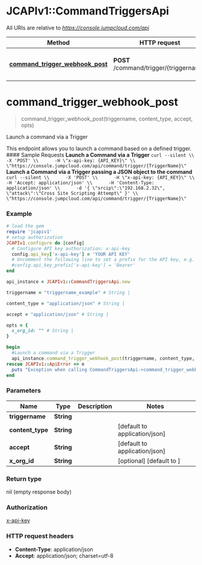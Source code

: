 # JCAPIv1::CommandTriggersApi

All URIs are relative to *https://console.jumpcloud.com/api*

Method | HTTP request | Description
------------- | ------------- | -------------
[**command_trigger_webhook_post**](CommandTriggersApi.md#command_trigger_webhook_post) | **POST** /command/trigger/{triggername} | Launch a command via a Trigger


# **command_trigger_webhook_post**
> command_trigger_webhook_post(triggername, content_type, accept, opts)

Launch a command via a Trigger

This endpoint allows you to launch a command based on a defined trigger.  #### Sample Requests  **Launch a Command via a Trigger**  ``` curl --silent \\      -X 'POST' \\      -H \"x-api-key: {API_KEY}\" \\      \"https://console.jumpcloud.com/api/command/trigger/{TriggerName}\" ``` **Launch a Command via a Trigger passing a JSON object to the command** ``` curl --silent \\      -X 'POST' \\      -H \"x-api-key: {API_KEY}\" \\      -H 'Accept: application/json' \\      -H 'Content-Type: application/json' \\      -d '{ \"srcip\":\"192.168.2.32\", \"attack\":\"Cross Site Scripting Attempt\" }' \\      \"https://console.jumpcloud.com/api/command/trigger/{TriggerName}\" ```

### Example
```ruby
# load the gem
require 'jcapiv1'
# setup authorization
JCAPIv1.configure do |config|
  # Configure API key authorization: x-api-key
  config.api_key['x-api-key'] = 'YOUR API KEY'
  # Uncomment the following line to set a prefix for the API key, e.g. 'Bearer' (defaults to nil)
  #config.api_key_prefix['x-api-key'] = 'Bearer'
end

api_instance = JCAPIv1::CommandTriggersApi.new

triggername = "triggername_example" # String | 

content_type = "application/json" # String | 

accept = "application/json" # String | 

opts = { 
  x_org_id: "" # String | 
}

begin
  #Launch a command via a Trigger
  api_instance.command_trigger_webhook_post(triggername, content_type, accept, opts)
rescue JCAPIv1::ApiError => e
  puts "Exception when calling CommandTriggersApi->command_trigger_webhook_post: #{e}"
end
```

### Parameters

Name | Type | Description  | Notes
------------- | ------------- | ------------- | -------------
 **triggername** | **String**|  | 
 **content_type** | **String**|  | [default to application/json]
 **accept** | **String**|  | [default to application/json]
 **x_org_id** | **String**|  | [optional] [default to ]

### Return type

nil (empty response body)

### Authorization

[x-api-key](../README.md#x-api-key)

### HTTP request headers

 - **Content-Type**: application/json
 - **Accept**: application/json; charset=utf-8



